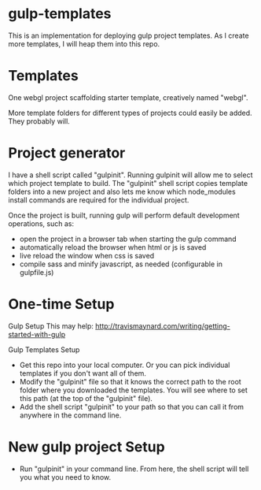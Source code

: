 # gulp-templates
This is an implementation for deploying gulp project templates. As I create more templates, I will heap them into this repo.

# Templates

One webgl project scaffolding starter template, creatively named "webgl". 

More template folders for different types of projects could easily be added. 
They probably will.

# Project generator

I have a shell script called "gulpinit". Running gulpinit will allow me to select which project template to build.
The "gulpinit" shell script copies template folders into a new project and also lets me know which 
node_modules install commands are required for the individual project.

Once the project is built, running gulp will perform default development operations, such as:

- open the project in a browser tab when starting the gulp command
- automatically reload the browser when html or js is saved
- live reload the window when css is saved
- compile sass and minify javascript, as needed (configurable in gulpfile.js)

# One-time Setup

Gulp Setup
This may help: http://travismaynard.com/writing/getting-started-with-gulp

Gulp Templates Setup
- Get this repo into your local computer. Or you can pick individual templates if you don't want all of them.
- Modify the "gulpinit" file so that it knows the correct path to the root folder where you downloaded the templates. You will see where to set this path (at the top of the "gulpinit" file).
- Add the shell script "gulpinit" to your path so that you can call it from anywhere in the command line.

# New gulp project Setup

- Run "gulpinit" in your command line. From here, the shell script will tell you what you need to know.
